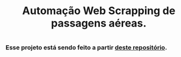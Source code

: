 #

<div>
  <h1 align="center"> Automação Web Scrapping de passagens aéreas.</h1>
</div>

#

### Esse projeto está sendo feito a partir [deste repositório](https://github.com/tsthais/Data-Engineering-Voos).
